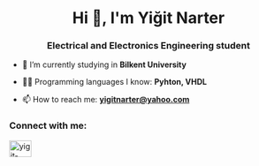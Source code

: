 <h1 align="center">Hi 👋, I'm Yiğit Narter</h1>
<h3 align="center">Electrical and Electronics Engineering student</h3>

- 🔭 I’m currently studying in **Bilkent University**

- 👨‍💻 Programming languages I know: **Pyhton, VHDL**

- 📫 How to reach me: **yigitnarter@yahoo.com**

<h3 align="left">Connect with me:</h3>
<p align="left">
<a href="https://linkedin.com/in/yigit-narter" target="blank"><img align="center" src="https://raw.githubusercontent.com/rahuldkjain/github-profile-readme-generator/master/src/images/icons/Social/linked-in-alt.svg" alt="yigit-narter" height="30" width="40" /></a>
</p>

